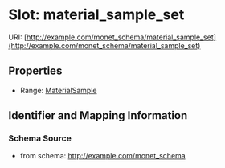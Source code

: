 # Slot: material_sample_set

URI: [http://example.com/monet_schema/material_sample_set](http://example.com/monet_schema/material_sample_set)



<!-- no inheritance hierarchy -->


## Properties

 * Range: [MaterialSample](MaterialSample.md)



## Identifier and Mapping Information







### Schema Source


* from schema: http://example.com/monet_schema



